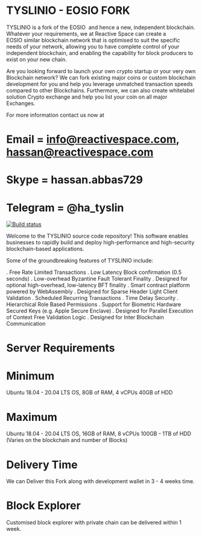 
# TYSLINIO - EOSIO FORK 

TYSLINIO is a fork of the EOSIO  and hence a new, independent blockchain. Whatever your requirements, we at Reactive Space can create a EOSIO similar blockchain network that is optimised to suit the specific needs of your network, allowing you to have complete control of your independent blockchain, and enabling the capability for block producers to exist on your new chain.

Are you looking forward to launch your own crypto startup or your very own Blockchain network? We can fork existing major coins or custom blockchain development for you and help you leverage unmatched transaction speeds compared to other Blockchains. Furthermore, we can also create whitelabel solution Crypto exchange and help you list your coin on all major Exchanges.

For more information contact us now at 

# Email = info@reactivespace.com, hassan@reactivespace.com
# Skype = hassan.abbas729
# Telegram = @ha_tyslin


[![Build status](https://badge.buildkite.com/370fe5c79410f7d695e4e34c500b4e86e3ac021c6b1f739e20.svg?branch=master)](https://buildkite.com/TYSLINIO/TYSLINio)

Welcome to the TYSLINIO source code repository! This software enables businesses to rapidly build and deploy high-performance and high-security blockchain-based applications.

Some of the groundbreaking features of TYSLINIO include:

. Free Rate Limited Transactions
. Low Latency Block confirmation (0.5 seconds)
. Low-overhead Byzantine Fault Tolerant Finality
. Designed for optional high-overhead, low-latency BFT finality
. Smart contract platform powered by WebAssembly
. Designed for Sparse Header Light Client Validation
. Scheduled Recurring Transactions
. Time Delay Security
. Hierarchical Role Based Permissions
. Support for Biometric Hardware Secured Keys (e.g. Apple Secure Enclave)
. Designed for Parallel Execution of Context Free Validation Logic
. Designed for Inter Blockchain Communication




# Server Requirements 

# Minimum
  Ubuntu 18.04 - 20.04 LTS OS,
  8GB of RAM, 4 vCPUs 
  40GB of HDD
  
# Maximum
  Ubuntu 18.04 - 20.04 LTS OS,
  16GB of RAM, 8 vCPUs 
  100GB - 1TB  of HDD (Varies on the blockchain and number of Blocks)
 
 
 # Delivery Time 
   We can Deliver this Fork along with development wallet in 3 - 4 weeks time. 
   
 # Block Explorer
   Customised block explorer with private chain can be delivered within 1 week.

